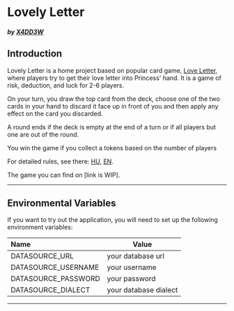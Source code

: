 # Lovely Letter

##### by [X4DD3W](https://github.com/X4DD3W)

## **Introduction**

Lovely Letter is a home project based on popular card game, [Love Letter](https://boardgamegeek.com/boardgame/129622/love-letter), where players try to get their love letter into Princess' hand. It is a game of risk, deduction, and luck for 2-6 players.

On your turn, you draw the top card from the deck, choose one of the two cards in your hand to discard it face up in front of you and then apply any effect on the card you discarded.

A round ends if the deck is empty at the end of a turn or if all players but one are out of the round.

You win the game if you collect a tokens based on the number of players

For detailed rules, see there: [HU](https://tarsasjatekok.com/files/common/2/2e/2e5/2e5de231fca31ad30447dccbc4b675b0/ll-rules-hungarian.pdf), [EN](https://images.zmangames.com/filer_public/5b/6c/5b6c17d7-7e0e-4b70-a311-9a6c32066010/ll-rulebook.pdf).

The game you can find on [link is WIP].

---
## Environmental Variables
If you want to try out the application, you will need to set up the following environment variables:

| Name                 | Value                |
| :------------------- | -------------------- |
| DATASOURCE_URL       | your database url    |
| DATASOURCE_USERNAME  | your username        |
| DATASOURCE_PASSWORD  | your password        |
| DATASOURCE_DIALECT   | your database dialect|

---
